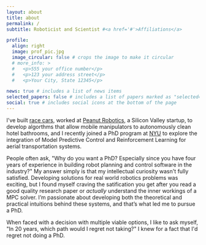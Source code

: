 ```yaml
---
layout: about
title: about
permalink: /
subtitle: Roboticist and Scientist #<a href='#'>Affiliations</a>

profile:
  align: right
  image: prof_pic.jpg
  image_circular: false # crops the image to make it circular
  # more_info: >
  #   <p>555 your office number</p>
  #   <p>123 your address street</p>
  #   <p>Your City, State 12345</p>

news: true # includes a list of news items
selected_papers: false # includes a list of papers marked as "selected={true}"
social: true # includes social icons at the bottom of the page
---
```


I've built [race cars](https://motorsports.illinois.edu/), worked at [Peanut Robotics](https://www.peanutrobotics.com/), a Silicon Valley startup, to develop algorthms that allow mobile manipulators to autonomously clean hotel bathrooms, and I recently joined a PhD program at [NYU](https://wp.nyu.edu/arpl/) to explore the integration of Model Predictive Control and Reinforcement Learning for aerial transportation systems.

People often ask, "Why do you want a PhD? Especially since you have four years of experience in building robot planning and control software in the industry?" My answer simply is that my intellectual curiosity wasn't fully satisfied. Developing solutions for real world robotics problems was exciting, but I found myself craving the satification you get after you read a good quality research paper or *actually* understand the inner workings of a MPC solver. I’m passionate about developing both the theoretical and practical intuitions behind these systems, and that’s what led me to pursue a PhD.

When faced with a decision with multiple viable options, I like to ask myself, "In 20 years, which path would I regret not taking?" I knew for a fact that I'd regret not doing a PhD. 